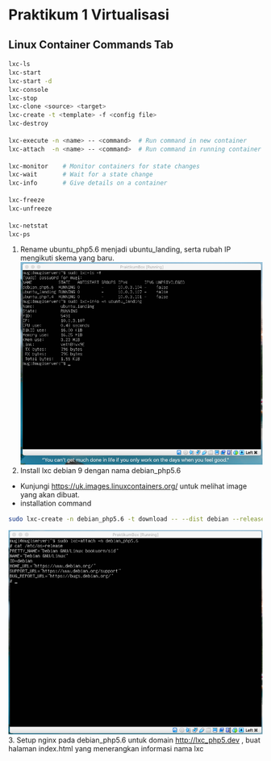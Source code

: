 # Praktikum 1 Virtualisasi
## Linux Container Commands Tab
```bash
lxc-ls
lxc-start
lxc-start -d
lxc-console
lxc-stop
lxc-clone <source> <target>
lxc-create -t <template> -f <config file>
lxc-destroy

lxc-execute -n <name> -- <command>  # Run command in new container
lxc-attach  -n <name> -- <command>  # Run command in running container

lxc-monitor    # Monitor containers for state changes
lxc-wait       # Wait for a state change
lxc-info       # Give details on a container

lxc-freeze
lxc-unfreeze

lxc-netstat
lxc-ps
```
1. Rename ubuntu_php5.6 menjadi ubuntu_landing, serta rubah IP mengikuti skema yang baru.
![ubuntu_landing](assets/ubuntu_landing.png)
2. Install lxc debian 9 dengan nama debian_php5.6
  - Kunjungi https://uk.images.linuxcontainers.org/ untuk melihat image yang akan dibuat.
  - installation command
```bash
sudo lxc-create -n debian_php5.6 -t download -- --dist debian --release sid --arch amd64 --no-validate --server uk.images.linuxcontainers.org
```
![ubuntu_landing](assets/debian_php5.6.png)
3. Setup nginx pada debian_php5.6 untuk domain http://lxc_php5.dev , buat halaman index.html yang menerangkan informasi nama lxc
